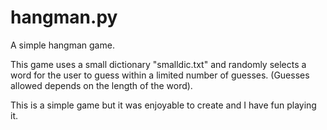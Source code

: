 # hangman.py
A simple hangman game.

This game uses a small dictionary "smalldic.txt" and randomly selects a word for the user to guess within a limited number of guesses. (Guesses allowed depends on the length of the word).

This is a simple game but it was enjoyable to create and I have fun playing it.
